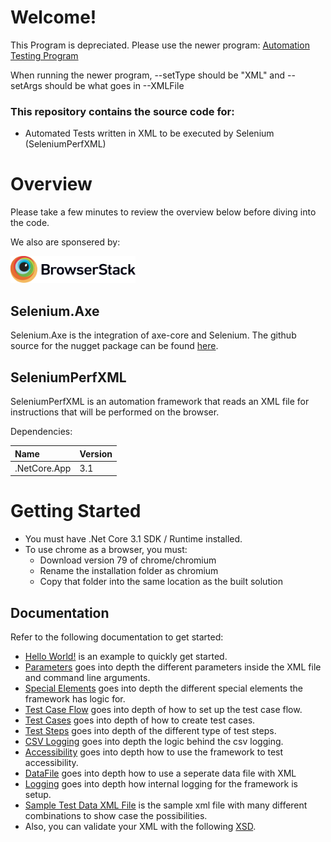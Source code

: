 # Welcome!

This Program is depreciated. Please use the newer program: [Automation Testing Program](https://github.com/zzzrst/AutomationTestingProgram)

When running the newer program, --setType should be "XML" and --setArgs should be what goes in --XMLFile
### This repository contains the source code for:
- Automated Tests written in XML to be executed by Selenium (SeleniumPerfXML)

# Overview
Please take a few minutes to review the overview below before diving into the code.

We also are sponsered by: 

<img src="./Browserstack-logo.svg" width="200">

## Selenium.Axe
Selenium.Axe is the integration of axe-core and Selenium. The github source for the nugget package can be found [here](https://github.com/TroyWalshProf/SeleniumAxeDotnet).

## SeleniumPerfXML
SeleniumPerfXML is an automation framework that reads an XML file for instructions that will be performed on the browser.

Dependencies:

 Name | Version 
:---- | :-------
.NetCore.App | 3.1


# Getting Started
* You must have .Net Core 3.1 SDK / Runtime installed.
* To use chrome as a browser, you must: 
    * Download version 79 of chrome/chromium
    * Rename the installation folder as chromium
    * Copy that folder into the same location as the built solution

## Documentation
Refer to the following documentation to get started:

*  [Hello World!](/Documentation/HelloWorld.md) is an example to quickly get started.
*  [Parameters](/Documentation/Parameters.md) goes into depth the different parameters inside the XML file and command line arguments. 
*  [Special Elements](/Documentation/SpecialElements.md) goes into depth the different special elements the framework has logic for.
*  [Test Case Flow](/Documentation/TestCaseFlow.md) goes into depth of how to set up the test case flow.
*  [Test Cases](/Documentation/TestCases.md) goes into depth of how to create test cases.
*  [Test Steps](/Documentation/TestSteps.md) goes into depth of the different type of test steps.
*  [CSV Logging](/Documentation/CSVLogging.md) goes into depth the logic behind the csv logging.
*  [Accessibility](/Documentation/Accessibility.md) goes into depth how to use the framework to test accessibility.
*  [DataFile](/Documentation/DataFile.md) goes into depth how to use a seperate data file with XML
*  [Logging](/Documentation/Logging.md) goes into depth how internal logging for the framework is setup.
*  [Sample Test Data XML File](/SeleniumPerfXML/SampleTestData.xml) is the sample xml file with many different combinations to show case the possibilities.
*  Also, you can validate your XML with the following [XSD](/SeleniumPerfXML/SeleniumPerf.xsd).

